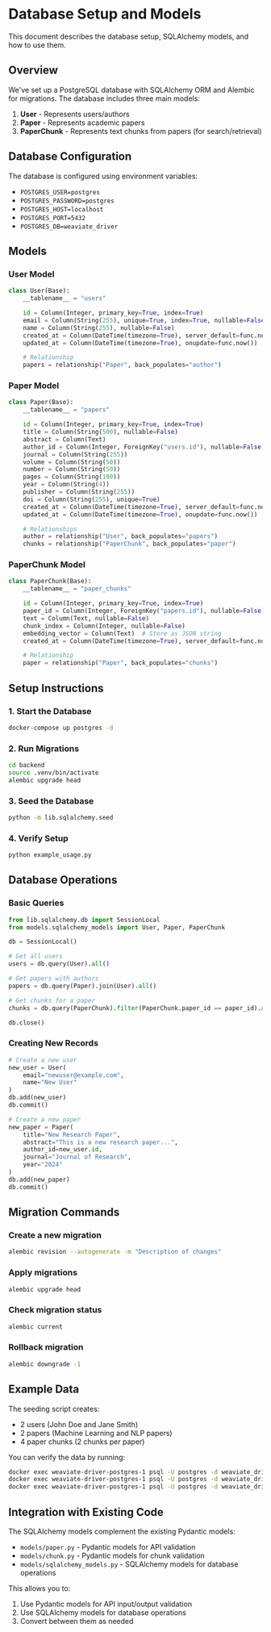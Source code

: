 # Database Setup and Models

This document describes the database setup, SQLAlchemy models, and how to use them.

## Overview

We've set up a PostgreSQL database with SQLAlchemy ORM and Alembic for migrations. The database includes three main models:

1. **User** - Represents users/authors
2. **Paper** - Represents academic papers
3. **PaperChunk** - Represents text chunks from papers (for search/retrieval)

## Database Configuration

The database is configured using environment variables:

- `POSTGRES_USER=postgres`
- `POSTGRES_PASSWORD=postgres`
- `POSTGRES_HOST=localhost`
- `POSTGRES_PORT=5432`
- `POSTGRES_DB=weaviate_driver`

## Models

### User Model

```python
class User(Base):
    __tablename__ = "users"

    id = Column(Integer, primary_key=True, index=True)
    email = Column(String(255), unique=True, index=True, nullable=False)
    name = Column(String(255), nullable=False)
    created_at = Column(DateTime(timezone=True), server_default=func.now())
    updated_at = Column(DateTime(timezone=True), onupdate=func.now())

    # Relationship
    papers = relationship("Paper", back_populates="author")
```

### Paper Model

```python
class Paper(Base):
    __tablename__ = "papers"

    id = Column(Integer, primary_key=True, index=True)
    title = Column(String(500), nullable=False)
    abstract = Column(Text)
    author_id = Column(Integer, ForeignKey("users.id"), nullable=False)
    journal = Column(String(255))
    volume = Column(String(50))
    number = Column(String(50))
    pages = Column(String(100))
    year = Column(String(4))
    publisher = Column(String(255))
    doi = Column(String(255), unique=True)
    created_at = Column(DateTime(timezone=True), server_default=func.now())
    updated_at = Column(DateTime(timezone=True), onupdate=func.now())

    # Relationships
    author = relationship("User", back_populates="papers")
    chunks = relationship("PaperChunk", back_populates="paper")
```

### PaperChunk Model

```python
class PaperChunk(Base):
    __tablename__ = "paper_chunks"

    id = Column(Integer, primary_key=True, index=True)
    paper_id = Column(Integer, ForeignKey("papers.id"), nullable=False)
    text = Column(Text, nullable=False)
    chunk_index = Column(Integer, nullable=False)
    embedding_vector = Column(Text)  # Store as JSON string
    created_at = Column(DateTime(timezone=True), server_default=func.now())

    # Relationship
    paper = relationship("Paper", back_populates="chunks")
```

## Setup Instructions

### 1. Start the Database

```bash
docker-compose up postgres -d
```

### 2. Run Migrations

```bash
cd backend
source .venv/bin/activate
alembic upgrade head
```

### 3. Seed the Database

```bash
python -m lib.sqlalchemy.seed
```

### 4. Verify Setup

```bash
python example_usage.py
```

## Database Operations

### Basic Queries

```python
from lib.sqlalchemy.db import SessionLocal
from models.sqlalchemy_models import User, Paper, PaperChunk

db = SessionLocal()

# Get all users
users = db.query(User).all()

# Get papers with authors
papers = db.query(Paper).join(User).all()

# Get chunks for a paper
chunks = db.query(PaperChunk).filter(PaperChunk.paper_id == paper_id).all()

db.close()
```

### Creating New Records

```python
# Create a new user
new_user = User(
    email="newuser@example.com",
    name="New User"
)
db.add(new_user)
db.commit()

# Create a new paper
new_paper = Paper(
    title="New Research Paper",
    abstract="This is a new research paper...",
    author_id=new_user.id,
    journal="Journal of Research",
    year="2024"
)
db.add(new_paper)
db.commit()
```

## Migration Commands

### Create a new migration

```bash
alembic revision --autogenerate -m "Description of changes"
```

### Apply migrations

```bash
alembic upgrade head
```

### Check migration status

```bash
alembic current
```

### Rollback migration

```bash
alembic downgrade -1
```

## Example Data

The seeding script creates:

- 2 users (John Doe and Jane Smith)
- 2 papers (Machine Learning and NLP papers)
- 4 paper chunks (2 chunks per paper)

You can verify the data by running:

```bash
docker exec weaviate-driver-postgres-1 psql -U postgres -d weaviate_driver -c "SELECT * FROM users;"
docker exec weaviate-driver-postgres-1 psql -U postgres -d weaviate_driver -c "SELECT * FROM papers;"
docker exec weaviate-driver-postgres-1 psql -U postgres -d weaviate_driver -c "SELECT * FROM paper_chunks;"
```

## Integration with Existing Code

The SQLAlchemy models complement the existing Pydantic models:

- `models/paper.py` - Pydantic models for API validation
- `models/chunk.py` - Pydantic models for chunk validation
- `models/sqlalchemy_models.py` - SQLAlchemy models for database operations

This allows you to:

1. Use Pydantic models for API input/output validation
2. Use SQLAlchemy models for database operations
3. Convert between them as needed
